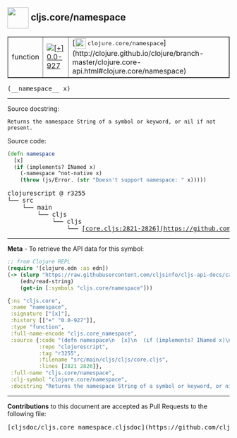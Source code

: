 ## <img width="48px" valign="middle" src="http://i.imgur.com/Hi20huC.png"> cljs.core/namespace

 <table border="1">
<tr>

<td>function</td>
<td><a href="https://github.com/cljsinfo/cljs-api-docs/tree/0.0-927"><img valign="middle" alt="[+] 0.0-927" src="https://img.shields.io/badge/+-0.0--927-lightgrey.svg"></a> </td>
<td>
[<img height="24px" valign="middle" src="http://i.imgur.com/1GjPKvB.png"> <samp>clojure.core/namespace</samp>](http://clojure.github.io/clojure/branch-master/clojure.core-api.html#clojure.core/namespace)
</td>
</tr>
</table>

 <samp>
(__namespace__ x)<br>
</samp>

---




Source docstring:

```
Returns the namespace String of a symbol or keyword, or nil if not present.
```

Source code:

```clj
(defn namespace
  [x]
  (if (implements? INamed x)
    (-namespace ^not-native x)
    (throw (js/Error. (str "Doesn't support namespace: " x)))))
```

 <pre>
clojurescript @ r3255
└── src
    └── main
        └── cljs
            └── cljs
                └── <ins>[core.cljs:2821-2826](https://github.com/clojure/clojurescript/blob/r3255/src/main/cljs/cljs/core.cljs#L2821-L2826)</ins>
</pre>


---

__Meta__ - To retrieve the API data for this symbol:

```clj
;; from Clojure REPL
(require '[clojure.edn :as edn])
(-> (slurp "https://raw.githubusercontent.com/cljsinfo/cljs-api-docs/catalog/cljs-api.edn")
    (edn/read-string)
    (get-in [:symbols "cljs.core/namespace"]))
```

```clj
{:ns "cljs.core",
 :name "namespace",
 :signature ["[x]"],
 :history [["+" "0.0-927"]],
 :type "function",
 :full-name-encode "cljs.core_namespace",
 :source {:code "(defn namespace\n  [x]\n  (if (implements? INamed x)\n    (-namespace ^not-native x)\n    (throw (js/Error. (str \"Doesn't support namespace: \" x)))))",
          :repo "clojurescript",
          :tag "r3255",
          :filename "src/main/cljs/cljs/core.cljs",
          :lines [2821 2826]},
 :full-name "cljs.core/namespace",
 :clj-symbol "clojure.core/namespace",
 :docstring "Returns the namespace String of a symbol or keyword, or nil if not present."}

```

---

__Contributions__ to this document are accepted as Pull Requests to the following file:

 <pre>
[cljsdoc/cljs.core_namespace.cljsdoc](https://github.com/cljsinfo/cljs-api-docs/blob/master/cljsdoc/cljs.core_namespace.cljsdoc)
</pre>

